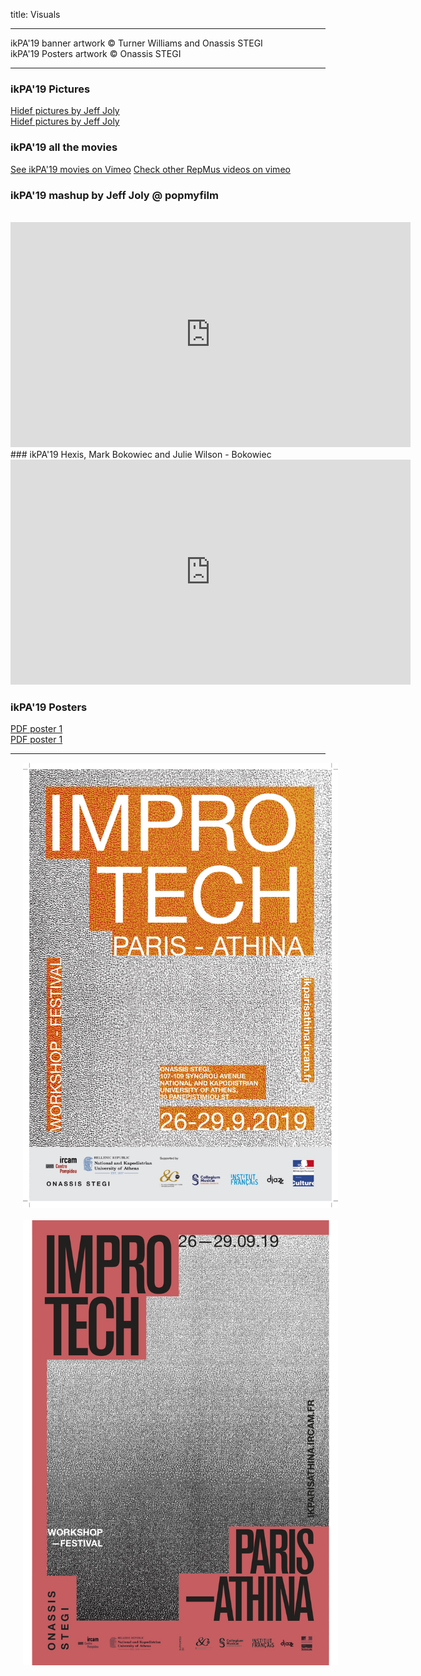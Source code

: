 title: Visuals

---



ikPA'19  banner artwork © Turner Williams and Onassis STEGI  
ikPA'19 Posters artwork © Onassis STEGI  

---

### ikPA'19 Pictures
[Hidef pictures by Jeff Joly](https://www.flickr.com/photos/jeffjoly/sets/72157713898729827/)  
[Hidef pictures by Jeff Joly](https://photos.app.goo.gl/C2KRuo5BL6FDRgar7)


### ikPA'19 all the movies
[See ikPA'19 movies on Vimeo](https://vimeo.com/showcase/6364851)
[Check other RepMus videos on vimeo](https://vimeo.com/manage/folders/400247)

### ikPA'19 mashup by Jeff Joly @ popmyfilm
<br>
<iframe src="https://player.vimeo.com/video/365537126" width="640" height="360" frameborder="0" allow="autoplay; fullscreen" allowfullscreen></iframe>
<br>
### ikPA'19 Hexis, Mark Bokowiec and Julie Wilson - Bokowiec
<br>
<iframe src="https://player.vimeo.com/video/368022425" width="640" height="360" frameborder="0" allow="autoplay; fullscreen" allowfullscreen></iframe>
<br>

### ikPA'19 Posters

[PDF poster 1]({filename}/doc/ImproTech_Poster_1.pdf)  
[PDF poster 1]({filename}/doc/ImproTech_Poster_2.pdf)

---

<p align="center">
   <img src="../doc/ImproTech_Poster_1.jpg" width="600" hspace="20">
  <br><br>
  <img src="../doc/ImproTech_Poster_2.jpg" width="600" hspace="20">
  <br><br>
</p>
